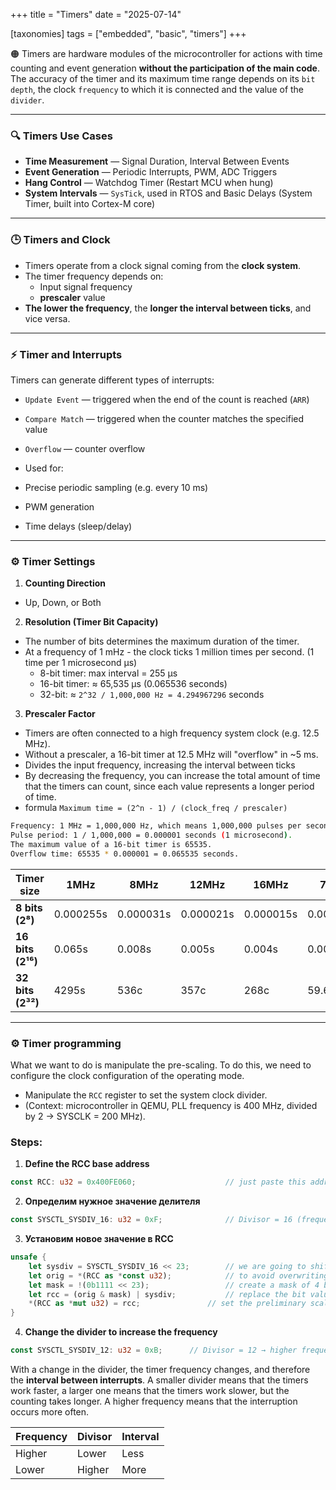 +++
title = "Timers"
date = "2025-07-14"

[taxonomies]
tags = ["embedded", "basic", "timers"]
+++

🟠 Timers are hardware modules of the microcontroller for actions with time counting and event generation **without the participation of the main code**.  
 The accuracy of the timer and its maximum time range depends on its `bit depth`, the clock `frequency` to which it is connected and the value of the `divider`.
<!-- more -->
---

### 🔍 Timers Use Cases

- **Time Measurement** — Signal Duration, Interval Between Events
- **Event Generation** — Periodic Interrupts, PWM, ADC Triggers
- **Hang Control** — Watchdog Timer (Restart MCU when hung)
- **System Intervals** — `SysTick`, used in RTOS and Basic Delays (System Timer, built into Cortex-M core)

---

### 🕒 Timers and Clock

- Timers operate from a clock signal coming from the **clock system**.
- The timer frequency depends on:
	- Input signal frequency
	- **prescaler** value
- **The lower the frequency**, the **longer the interval between ticks**, and vice versa.

---

### ⚡ Timer and Interrupts
Timers can generate different types of interrupts:

- `Update Event` — triggered when the end of the count is reached (`ARR`)
- `Compare Match` — triggered when the counter matches the specified value
- `Overflow` — counter overflow

- Used for:
- Precise periodic sampling (e.g. every 10 ms)
- PWM generation
- Time delays (sleep/delay)

---

### ⚙️ Timer Settings
1. **Counting Direction**
- Up, Down, or Both

2. **Resolution (Timer Bit Capacity)**
- The number of bits determines the maximum duration of the timer.
- At a frequency of 1 mHz - the clock ticks 1 million times per second. (1 time per 1 microsecond µs)
	- 8-bit timer: max interval = 255 µs
	- 16-bit timer: ≈ 65,535 µs (0.065536 seconds)
	- 32-bit: ≈ `2^32 / 1,000,000 Hz = 4.294967296` seconds
        
3. **Prescaler Factor**
- Timers are often connected to a high frequency system clock (e.g. 12.5 MHz).
- Without a prescaler, a 16-bit timer at 12.5 MHz will "overflow" in ~5 ms.
- Divides the input frequency, increasing the interval between ticks
- By decreasing the frequency, you can increase the total amount of time that the timers can count, since each value represents a longer period of time.
- formula `Maximum time = (2^n - 1) / (clock_freq / prescaler)`
        

``` bash
Frequency: 1 MHz = 1,000,000 Hz, which means 1,000,000 pulses per second.
Pulse period: 1 / 1,000,000 = 0.000001 seconds (1 microsecond).
The maximum value of a 16-bit timer is 65535.
Overflow time: 65535 * 0.000001 = 0.065535 seconds.
```

| Timer size | 1MHz | 8MHz | 12MHz | 16MHz | 72MHz |
| ------------------- | ---------- | ---------- | ---------- | ---------- | ----------- |
| **8 bits (2⁸)** | 0.000255s | 0.000031s | 0.000021s | 0.000015s | 0.0000035s |
| **16 bits (2¹⁶)** | 0.065s | 0.008s | 0.005s | 0.004s | 0.00091s |
| **32 bits (2³²)** | 4295s | 536c | 357c | 268c | 59.6s |

---

### ⚙️ Timer programming
What we want to do is manipulate the pre-scaling. To do this, we need to configure the clock configuration of the operating mode.
* Manipulate the `RCC` register to set the system clock divider.
* (Context: microcontroller in QEMU, PLL frequency is 400 MHz, divided by 2 → SYSCLK = 200 MHz).

### Steps:

1. **Define the RCC base address**
    
```rust
const RCC: u32 = 0x400FE060;  					// just paste this address, but remember that it has offset 060
```

2. **Определим нужное значение делителя**

```rust
const SYSCTL_SYSDIV_16: u32 = 0xF; 				// Divisor = 16 (frequency 12.5 megahertz)
```

3. **Установим новое значение в RCC**
    
```rust
unsafe {
	let sysdiv = SYSCTL_SYSDIV_16 << 23; 		// we are going to shift it 23 bits to the left so that it occupies bits 23 through 26
	let orig = *(RCC as *const u32); 			// to avoid overwriting the entire RCC register, we need to read the value that is in RCC.
	let mask = !(0b1111 << 23); 				// create a mask of 4 bits and invert them. The mask will occupy bits 23 through 26
	let rcc = (orig & mask) | sysdiv; 			// replace the bit values in the original with the mask.
	*(RCC as *mut u32) = rcc; 				// set the preliminary scaling value.
}
```

4. **Change the divider to increase the frequency**
    
```rust
const SYSCTL_SYSDIV_12: u32 = 0xB; 		// Divisor = 12 → higher frequency (new frequency 16.67 MHz)
```

With a change in the divider, the timer frequency changes, and therefore the **interval between interrupts**.
A smaller divider means that the timers work faster, a larger one means that the timers work slower, but the counting takes longer.
A higher frequency means that the interruption occurs more often.


| Frequency | Divisor | Interval |
| :------ | :------- | :------- |
| Higher | Lower | Less |
| Lower | Higher | More |

